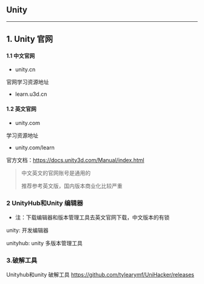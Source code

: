 ## Unity

---

## 1. Unity 官网 

#### 1.1 中文官网

- unity.cn

官网学习资源地址

- learn.u3d.cn  

#### 1.2 英文官网

- unity.com

学习资源地址

- unity.com/learn

官方文档：https://docs.unity3d.com/Manual/index.html

> 中文英文的官网账号是通用的
>
> 推荐参考英文版，国内版本商业化比较严重

### 2 UnityHub和Unity 编辑器

- 注：下载编辑器和版本管理工具去英文官网下载，中文版本的有锁

unity: 开发编辑器

unityhub:  unity 多版本管理工具

### 3.破解工具

 Unityhub和unity 破解工具
https://github.com/tylearymf/UniHacker/releases



